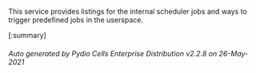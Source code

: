 






This service provides listings for the internal scheduler jobs and ways to trigger predefined jobs in the userspace.

[:summary]

###### Auto generated by Pydio Cells Enterprise Distribution v2.2.8 on 26-May-2021
